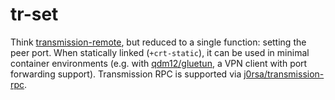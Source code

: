 # tr-set

Think [transmission-remote](https://github.com/transmission/transmission/blob/main/utils/remote.cc), but reduced to a single function: setting the peer port. When statically linked (`+crt-static`), it can be used in minimal container environments (e.g. with [qdm12/gluetun](https://github.com/qdm12/gluetun), a VPN client with port forwarding support). Transmission RPC is supported via [j0rsa/transmission-rpc](https://github.com/j0rsa/transmission-rpc).
